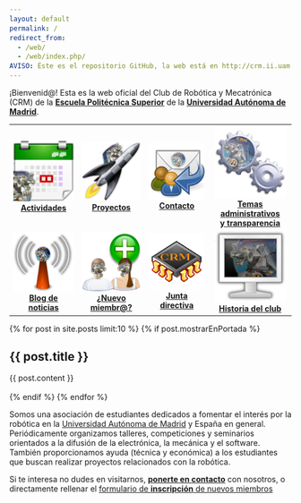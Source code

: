 ```yaml
---
layout: default
permalink: /
redirect_from:
  - /web/
  - /web/index.php/
AVISO: Éste es el repositorio GitHub, la web está en http://crm.ii.uam.es/
---
```



¡Bienvenid@! Esta es la web oficial del Club de Robótica y Mecatrónica (CRM) de la [**Escuela Politécnica Superior**](http://www.eps.uam.es/) de la [**Universidad Autónoma de Madrid**](http://www.uam.es/).  




<table border="0" width="100%">
  <tr>
    <td>
      <a href="/actividades">
      <center><img src="/imagenes_web/iconos/calendario.png"/><br/><b>Actividades</b></center>
      </a>
    </td>
    <td>
      <a href="https://github.com/CRM-UAM/" target="_blank">
      <center><img src="/imagenes_web/iconos/cohete.png"/><br/><b>Proyectos</b></center>
      </a>
    </td>
    <td>
      <a href="/contacto">
      <center><img src="/imagenes_web/iconos/email.png"/><br/><b>Contacto</b></center>
      </a>
    </td>
    <td>
      <a href="/administrativo">
      <center><img src="/imagenes_web/iconos/administrativo.png"/><br/><b>Temas administrativos<br/>y transparencia</b></center>
      </a>
    </td>
  </tr>
  <tr>
    <td>
      <a href="/blog">
      <center><img src="/imagenes_web/iconos/difusion.png"/><br/><b>Blog de noticias</b></center>
      </a>
    </td>
    <td>
      <a href="/registro">
      <center><img src="/imagenes_web/iconos/nuevoCRMiembro.png"/><br/><b>¿Nuevo miembr@?</b></center>
      </a>
    </td>
    <td>
      <a href="/junta">
      <center><img src="/imagenes_web/iconos/cpu.png"/><br/><b>Junta directiva</b></center>
      </a>
    </td>
    <td>
      <a href="/historia">
      <center><img src="/imagenes_web/iconos/monitor.png"/><br/><b>Historia del club</b></center>
      </a>
    </td>
  </tr>
</table>


{% for post in site.posts limit:10 %}
{% if post.mostrarEnPortada %}
<div style="{{ post.estiloEnPortada }}">
    <h2>{{ post.title }}</h2>
    {{ post.content }}
</div><br/>
{% endif %}
{% endfor %}



Somos una asociación de estudiantes dedicados a fomentar el interés por la robótica en la [Universidad Autónoma de Madrid](http://www.uam.es/) y España en general.
Periódicamente organizamos talleres, competiciones y seminarios orientados a la difusión de la electrónica, la mecánica y el software.
También proporcionamos ayuda (técnica y económica) a los estudiantes que buscan realizar proyectos relacionados con la robótica.


Si te interesa no dudes en visitarnos, [**ponerte en contacto**](/contacto) con nosotros, o directamente rellenar el [formulario de **inscripción** de nuevos miembros](/registro)

